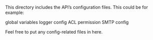 This directory includes the API’s configuration files. This could be for example:

global variables
logger config
ACL permission
SMTP config

Feel free to put any config-related files in here.